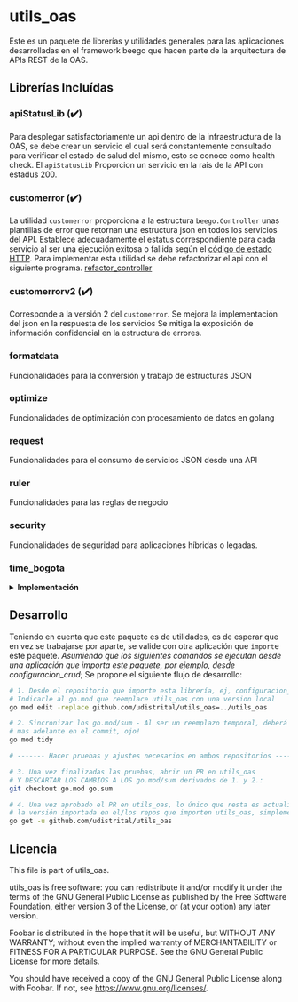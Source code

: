 # utils_oas

Este es un paquete de librerías y utilidades generales para las aplicaciones desarrolladas en el framework beego que hacen parte de la arquitectura de APIs REST de la OAS.

## Librerías Incluídas

### apiStatusLib (:heavy_check_mark:)

Para desplegar satisfactoriamente un api dentro de la infraestructura de la OAS, se debe crear un servicio el cual será constantemente consultado para verificar el estado de salud del mismo, esto se conoce como health check.
El `apiStatusLib` Proporcion un servicio en la rais de la API con estadus 200.

### customerror (:heavy_check_mark:)

La utilidad `customerror` proporciona a la estructura `beego.Controller` unas plantillas de error que retornan una estructura json en todos los servicios del API.
Establece adecuadamente el estatus correspondiente para cada servicio al ser una ejecución exitosa o fallida según el [código de estado HTTP](https://es.wikipedia.org/wiki/Anexo:C%C3%B3digos_de_estado_HTTP).
Para implementar esta utilidad se debe refactorizar el api con el siguiente programa. [refactor_controller](https://github.com/udistrital/refactor_controller)

### customerrorv2 (:heavy_check_mark:)

Corresponde a la versión 2 del `customerror`.
Se mejora la implementación del json en la respuesta de los servicios
Se mitiga la exposición de información confidencial en la estructura de errores.

### formatdata

Funcionalidades para la conversión y trabajo de estructuras JSON

### optimize

Funcionalidades de optimización con procesamiento de datos en golang

### request

Funcionalidades para el consumo de servicios JSON desde una API

### ruler

Funcionalidades para las reglas de negocio

### security

Funcionalidades de seguridad para aplicaciones híbridas o legadas.

### time_bogota

<details>
  <summary><b>Implementación</b></summary>

importar:

```go
"github.com/udistrital/utils_oas/time_bogota"
```

3 funcinalidades:

- Tiempo_bogota :
  Da la hora de Bogota sin importar la zona horaria de la maquina o contenedor

  **_usar en codigo (remplarar)_**

  ```go
  VariableDeTiempo = tiem.Now()
  ```

  por

  ```go
  VariableDeTiempo = time_bogota.Tiempo_bogota()
  ```

- TiempoBogotaFormato()

  **_(Nota : esta funcion funciona perfectamente en peticiones POST, para los put puede mandar lio asi que se recomienda usar para los PUT la tercera funcion aqui nombrada)_**

  Esta funcion da el formato para la hora y que esta sea aceptada por la base de datos.

  ya que esta funcion retorna un string, se debe cambiar en los modelos del api donde se quiera usar la funcion, esto evitara problemas con la hora y que genere una hora con UTC 0

  **_en codigo_**

  ```go
  type ResolucionEstado struct {
      Id            int
      FechaRegistro time.Time
      Usuario       string
      Estado        *EstadoResolucion
      Resolucion    *Resolucion
  }
  ```

  por

  ```go
  type ResolucionEstado struct {
      Id            int
      FechaRegistro string
      Usuario       string
      Estado        *EstadoResolucion
      Resolucion    *Resolucion
  }
  ```

  ***

  ```go
  VariableDeTiempo = tiem.Now()
  ```

  por

  ```go
  VariableDeTiempo = time_bogota.TiempoBogotaFormato()
  ```

- TiempoCorreccionFormato(inputDate string):
  Esta funcion recibe un string y devuelve otro transformado, esta funcion surge como solucion al problema de que las fechas al traerlas de la base de datos pueden llegar en el siguiente formato `2019-10-08 18:26:45.58 +0000 +0000`, este formato al hacer un update en la base de datos provoca errores, por ende esta funcion realiza la correccion

  para usarla se usara el siguiente ejemplo, suponga que de la base de datos trae una fecha y se llama `FechaFin` y su valor al imprimirlo es el siguiente : `2019-10-08 18:26:45.58 +0000 +0000` para corregirlo realice lo siguiente:

  ```go
  FechaFin = time_bogota.TiempoCorreccionFormato(FechaFin)
  ```

  esto le devolvera la fecha en el siguiente formato : `2019-10-08T18:26:45.58Z` el cual la ase de datos recibira.

</details>

## Desarrollo

Teniendo en cuenta que este paquete es de utilidades, es de esperar
que en vez se trabajarse por aparte, se valide con otra aplicación que `import`e
este paquete. *Asumiendo
que los siguientes comandos se ejecutan desde una aplicación que
importa este paquete, por ejemplo, desde configuracion_crud*; Se propone el siguiente flujo de desarrollo:

```bash
# 1. Desde el repositorio que importe esta librería, ej, configuracion_crud
# Indicarle al go.mod que reemplace utils_oas con una version local
go mod edit -replace github.com/udistrital/utils_oas=../utils_oas

# 2. Sincronizar los go.mod/sum - Al ser un reemplazo temporal, deberá ignorarse
# mas adelante en el commit, ojo!
go mod tidy

# ------- Hacer pruebas y ajustes necesarios en ambos repositorios -----------

# 3. Una vez finalizadas las pruebas, abrir un PR en utils_oas
# Y DESCARTAR LOS CAMBIOS A LOS go.mod/sum derivados de 1. y 2.:
git checkout go.mod go.sum

# 4. Una vez aprobado el PR en utils_oas, lo único que resta es actualizar
# la versión importada en el/los repos que importen utils_oas, simplemente con
go get -u github.com/udistrital/utils_oas
```

## Licencia

This file is part of utils_oas.

utils_oas is free software: you can redistribute it and/or modify
it under the terms of the GNU General Public License as published by
the Free Software Foundation, either version 3 of the License, or
(at your option) any later version.

Foobar is distributed in the hope that it will be useful,
but WITHOUT ANY WARRANTY; without even the implied warranty of
MERCHANTABILITY or FITNESS FOR A PARTICULAR PURPOSE. See the
GNU General Public License for more details.

You should have received a copy of the GNU General Public License
along with Foobar. If not, see <https://www.gnu.org/licenses/>.
